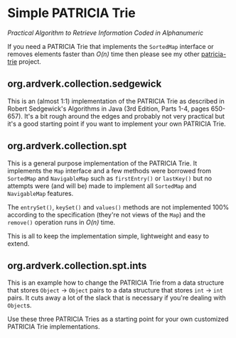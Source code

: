 # Simple PATRICIA Trie

*Practical Algorithm to Retrieve Information Coded in Alphanumeric*

If you need a PATRICIA Trie that implements the `SortedMap` interface or removes elements faster than _O(n)_ time then please see my other [patricia-trie](http://github.com/rkapsi/patricia-trie) project.

## org.ardverk.collection.sedgewick

This is an (almost 1:1) implementation of the PATRICIA Trie as described in Robert Sedgewick's Algorithms in Java (3rd Edition, Parts 1-4, pages 650-657). It's a bit rough around the edges and probably not very practical but it's a good starting point if you want to implement your own PATRICIA Trie.

## org.ardverk.collection.spt

This is a general purpose implementation of the PATRICIA Trie. It implements the `Map` interface and a few methods were borrowed from `SortedMap` and `NavigableMap` such as `firstEntry()` or `lastKey()` but no attempts were (and will be) made to implement all `SortedMap` and `NavigableMap` features.

The `entrySet()`, `keySet()` and `values()` methods are not implemented 100% according to the specification (they're not views of the `Map`) and the `remove()` operation runs in _O(n)_ time.

This is all to keep the implementation simple, lightweight and easy to extend. 

## org.ardverk.collection.spt.ints

This is an example how to change the PATRICIA Trie from a data structure that stores `Object` -> `Object` pairs to a data structure that stores `int` -> `int` pairs. It cuts away a lot of the slack that is necessary if you're dealing with `Object`s.

Use these three PATRICIA Tries as a starting point for your own customized PATRICIA Trie implementations.